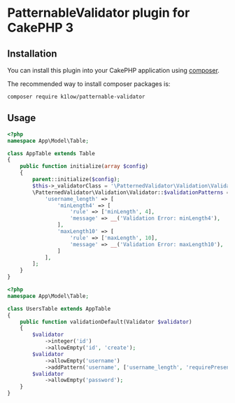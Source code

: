 # PatternableValidator plugin for CakePHP 3

## Installation

You can install this plugin into your CakePHP application using [composer](http://getcomposer.org).

The recommended way to install composer packages is:

```
composer require k1low/patternable-validator
```

## Usage

```php
<?php
namespace App\Model\Table;

class AppTable extends Table
{
    public function initialize(array $config)
    {
        parent::initialize($config);
        $this->_validatorClass = '\PatternedValidator\Validation\Validator';
        \PatternedValidator\Validation\Validator::$validationPatterns = [
            'username_length' => [
                'minLength4' => [
                    'rule' => ['minLength', 4],
                    'message' => __('Validation Error: minLength4'),
                ],
                'maxLength10' => [
                    'rule' => ['maxLength', 10],
                    'message' => __('Validation Error: maxLength10'),
                ]
            ],
        ];
    }
}
```

```php
<?php
namespace App\Model\Table;

class UsersTable extends AppTable
{
    public function validationDefault(Validator $validator)
    {
        $validator
            ->integer('id')
            ->allowEmpty('id', 'create');
        $validator
            ->allowEmpty('username')
            ->addPattern('username', ['username_length', 'requirePresence']);
        $validator
            ->allowEmpty('password');
    }
}
```
